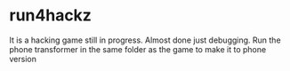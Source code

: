 # run4hackz
It is a hacking game still in progress. Almost done just debugging.
Run the phone transformer in the same folder as the game to make it to phone version
